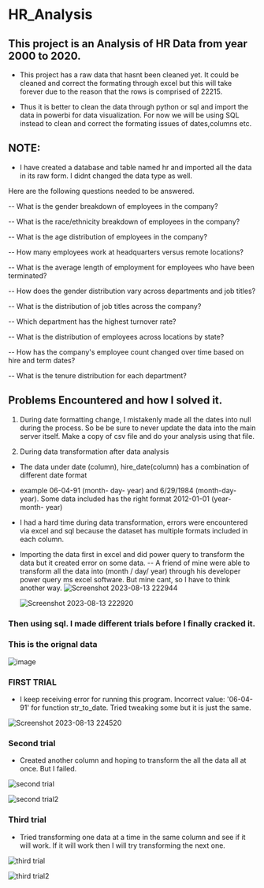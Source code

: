 # HR_Analysis
## This project is an Analysis of HR Data from year 2000 to 2020. 
-  This project has a raw data that hasnt been cleaned yet. It could be cleaned and correct the formating through excel but this will take forever due to the reason that the rows is comprised of 22215.

  - Thus it is better to clean the data through python or sql and import the data in powerbi for data visualization. For now we will be using SQL instead to clean and correct the formating issues of dates,columns etc.


## NOTE: 
- I have created a database and table named hr and imported all the data in its raw form. I didnt changed the data type as well.

 Here are the following questions needed to be answered.

-- What is the gender breakdown of employees in the company?


-- What is the race/ethnicity breakdown of employees in the company?


-- What is the age distribution of employees in the company?


-- How many employees work at headquarters versus remote locations?


-- What is the average length of employment for employees who have been terminated?


-- How does the gender distribution vary across departments and job titles?


-- What is the distribution of job titles across the company?


-- Which department has the highest turnover rate?


-- What is the distribution of employees across locations by state?


-- How has the company's employee count changed over time based on hire and term dates?


-- What is the tenure distribution for each department?

## Problems Encountered and how I solved it.

1. During date formatting change, I mistakenly made all the dates into null during the process. So be be sure to never update the data into the main server itself. Make a copy of csv file and do your analysis using that file. 

2. During data transformation after data analysis
- The data under date (column), hire_date(column) has a combination of different date format
- example  06-04-91 (month- day- year) and  6/29/1984 (month-day- year). Some data included has the right format 2012-01-01 (year- month- year)

- I had a hard time during data transformation, errors were encountered via excel and sql because the dataset has multiple formats included in each column.

- Importing the data first in excel and did power query to transform the data but it created error on some data.
-- A friend of mine were able to transform all the data into (month / day/ year) through his developer power query ms excel software. But mine cant, so I have to think another way.
![Screenshot 2023-08-13 222944](https://github.com/lois4801/HR_Analysis/assets/96842662/182d9361-cd79-46c0-ac03-0b8634faa285)


  ![Screenshot 2023-08-13 222920](https://github.com/lois4801/HR_Analysis/assets/96842662/a597042e-a459-4c36-bc4b-e020e257f7b4)



### Then using sql. I made different trials before I finally cracked it.


### This is the orignal data
![image](https://github.com/lois4801/HR_Analysis/assets/96842662/a165f68d-4a12-41bd-9129-cf941cb8c78f)


### FIRST TRIAL
- I keep receiving error for running this program. Incorrect value: '06-04-91' for function str_to_date. Tried tweaking some but it is just the same.

![Screenshot 2023-08-13 224520](https://github.com/lois4801/HR_Analysis/assets/96842662/76aefd21-a108-4595-9139-811c348d3de7)

### Second trial
-  Created another column and hoping to transform the all the data all at once. But I failed.

![second trial](https://github.com/lois4801/HR_Analysis/assets/96842662/ed8b0f18-d618-4cc3-8fca-d27b371d624d)


![second trial2](https://github.com/lois4801/HR_Analysis/assets/96842662/7afaa0fe-3867-4abf-baeb-182c01b7fc68)


### Third trial
- Tried transforming one data at a time in the same column and see if it will work. If it will work then I will try transforming the next one.

![third trial](https://github.com/lois4801/HR_Analysis/assets/96842662/dc9489f1-f701-439a-a6e6-43dd983f0756)

![third trial2](https://github.com/lois4801/HR_Analysis/assets/96842662/0b79d5ea-d92b-4a5d-b5a3-5229be371321)






  
